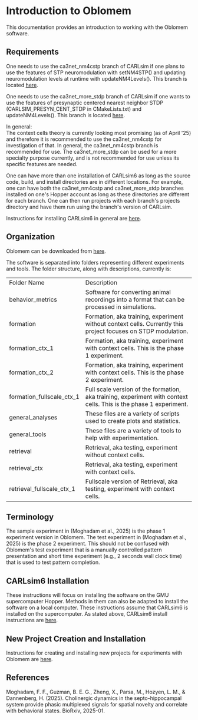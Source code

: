Introduction to Oblomem
=======================

This documentation provides an introduction to working with the Oblomem software.

## Requirements

One needs to use the ca3net_nm4cstp branch of CARLsim if one plans to use the features of STP neuromodulation with setNM4STP() and updating neuromodulation levels at runtime with updateNM4Levels(). This branch is located [here](https://github.com/nmsutton/CARLsim6/tree/feat/ca3net_nm4cstp).

One needs to use the ca3net_more_stdp branch of CARLsim if one wants to use the features of presynaptic centered nearest neighbor STDP (CARLSIM_PRESYN_CENT_STDP in CMakeLists.txt) and updateNM4Levels(). This branch is located [here](https://github.com/nmsutton/CARLsim6/tree/feat/ca3net_more_stdp).

In general:
<br>The context cells theory is currently looking most promising (as of April '25) and therefore it is recommended to use the ca3net_nm4cstp for investigation of that. In general, the ca3net_nm4cstp branch is recommended for use. The ca3net_more_stdp can be used for a more specialty purpose currently, and is not recommended for use unless its specific features are needed.

One can have more than one installation of CARLsim6 as long as the source code, build, and install directories are in different locations. For example, one can have both the ca3net_nm4cstp and ca3net_more_stdp branches installed on one's Hopper account as long as these directories are different for each branch. One can then run projects with each branch's projects directory and have them run using the branch's version of CARLsim.

Instructions for installing CARLsim6 in general are [here](https://hco-dev-docs.readthedocs.io/en/latest/oblomem/carlsim_installation.html).

## Organization

Oblomem can be downloaded from [here](https://github.com/Hippocampome-Org/oblomem).

The software is separated into folders representing different experiments and tools. The folder structure, along with descriptions, currently is:
<table>
<tr><td>Folder Name</td><td>Description</td></tr>
<tr><td>behavior_metrics</td><td>Software for converting animal recordings into a format that can be processed in simulations.</td></tr>
<tr><td>formation</td><td>Formation, aka training, experiment without context cells. Currently this project focuses on STDP modulation.</td></tr>
<tr><td>formation_ctx_1</td><td>Formation, aka training, experiment with context cells. This is the phase 1 experiment.</td></tr>
<tr><td>formation_ctx_2</td><td>Formation, aka training, experiment with context cells. This is the phase 2 experiment.</td></tr>
<tr><td>formation_fullscale_ctx_1</td><td>Full scale version of the formation, aka training, experiment with context cells. This is the phase 1 experiment.</td></tr>
<tr><td>general_analyses</td><td>These files are a variety of scripts used to create plots and statistics.</td></tr>
<tr><td>general_tools</td><td>These files are a variety of tools to help with experimentation.</td></tr>
<tr><td>retrieval</td><td>Retrieval, aka testing, experiment without context cells.</td></tr>
<tr><td>retrieval_ctx</td><td>Retrieval, aka testing, experiment with context cells.</td></tr>
<tr><td>retrieval_fullscale_ctx_1</td><td>Fullscale version of Retrieval, aka testing, experiment with context cells.</td></tr>
</table>

## Terminology

The sample experiment in (Moghadam et al., 2025) is the phase 1 experiment version in Oblomem. The test experiment in (Moghadam et al., 2025) is the phase 2 experiment. This should not be confused with Oblomem's test experiment that is a manually controlled pattern presentation and short time experiment (e.g., 2 seconds wall clock time) that is used to test pattern completion.

## CARLsim6 Installation

These instructions will focus on installing the software on the GMU supercomputer Hopper. Methods in them can also be adapted to install the software on a local computer. These instructions assume that CARLsim6 is installed on the supercomputer. As stated above, CARLsim6 install instructions are [here](https://hco-dev-docs.readthedocs.io/en/latest/oblomem/carlsim_installation.html).

## New Project Creation and Installation

Instructions for creating and installing new projects for experiments with Oblomem are [here](https://hco-dev-docs.readthedocs.io/en/latest/oblomem/new_projects.html).

## References

Moghadam, F. F., Guzman, B. E. G., Zheng, X., Parsa, M., Hozyen, L. M., & Dannenberg, H. (2025). Cholinergic dynamics in the septo-hippocampal system provide phasic multiplexed signals for spatial novelty and correlate with behavioral states. BioRxiv, 2025-01.